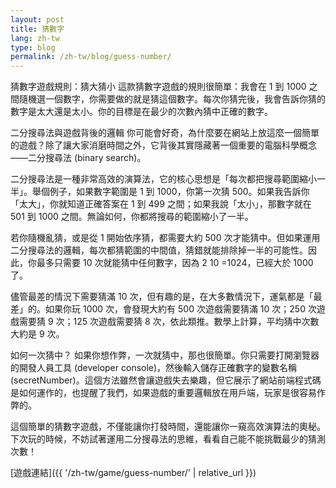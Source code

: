 ```yaml
---
layout: post
title: 猜數字
lang: zh-tw
type: blog
permalink: /zh-tw/blog/guess-number/
---
```

猜數字遊戲規則：猜大猜小
這款猜數字遊戲的規則很簡單：我會在 1 到 1000 之間隨機選一個數字，你需要做的就是猜這個數字。每次你猜完後，我會告訴你猜的數字是太大還是太小。你的目標是在最少的次數內猜中正確的數字。

二分搜尋法與遊戲背後的邏輯
你可能會好奇，為什麼要在網站上放這麼一個簡單的遊戲？除了讓大家消磨時間之外，它背後其實隱藏著一個重要的電腦科學概念——二分搜尋法 (binary search)。

二分搜尋法是一種非常高效的演算法，它的核心思想是「每次都把搜尋範圍縮小一半」。舉個例子，如果數字範圍是 1 到 1000，你第一次猜 500。如果我告訴你「太大」，你就知道正確答案在 1 到 499 之間；如果我說「太小」，那數字就在 501 到 1000 之間。無論如何，你都將搜尋的範圍縮小了一半。

若你隨機亂猜，或是從 1 開始依序猜，都需要大約 500 次才能猜中。但如果運用二分搜尋法的邏輯，每次都猜範圍的中間值，猜錯就能排除掉一半的可能性。因此，你最多只需要 10 次就能猜中任何數字，因為 2 
10
 =1024，已經大於 1000 了。

儘管最差的情況下需要猜滿 10 次，但有趣的是，在大多數情況下，運氣都是「最差」的。如果你玩 1000 次，會發現大約有 500 次遊戲需要猜滿 10 次；250 次遊戲需要猜 9 次；125 次遊戲需要猜 8 次，依此類推。數學上計算，平均猜中次數大約是 9 次。

如何一次猜中？
如果你想作弊，一次就猜中，那也很簡單。你只需要打開瀏覽器的開發人員工具 (developer console)，然後輸入儲存正確數字的變數名稱(secretNumber)。這個方法雖然會讓遊戲失去樂趣，但它展示了網站前端程式碼是如何運作的，也提醒了我們，如果遊戲的重要邏輯放在用戶端，玩家是很容易作弊的。

這個簡單的猜數字遊戲，不僅能讓你打發時間，還能讓你一窺高效演算法的奧秘。下次玩的時候，不妨試著運用二分搜尋法的思維，看看自己能不能挑戰最少的猜測次數！

[遊戲連結]({{ '/zh-tw/game/guess-number/' | relative_url }})